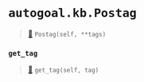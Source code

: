 # `autogoal.kb.Postag`

> [📝](https://github.com/autogal/autogoal/blob/main/autogoal/kb/_data.py#L469)
> `Postag(self, **tags)`

### `get_tag`

> [📝](https://github.com/autogoal/autogoal/blob/main/autogoal/kb/_data.py#L283)
> `get_tag(self, tag)`

